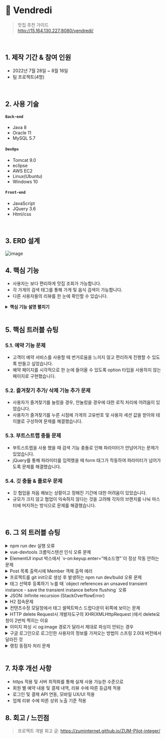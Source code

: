 # :pushpin: Vendredi
>맛집 추천 가이드  
>http://15.164.130.227:8080/vendredi/

</br>

## 1. 제작 기간 & 참여 인원
- 2022년 7월 28일 ~ 8월 16일
- 팀 프로젝트(4명)

</br>

## 2. 사용 기술
#### `Back-end`
  - Java 8
  - Oracle 11
  - MySQL 5.7
  
#### `DevOps`
  - Tomcat 9.0
  - eclipse
  - AWS EC2
  - Linux(Ubuntu)
  - Windows 10

#### `Front-end`
  - JavaScript
  - JQuery 3.6
  - Html/css

</br>

## 3. ERD 설계
![image](https://user-images.githubusercontent.com/101315869/185061441-8ad21132-26de-4624-8864-fbae375cec38.png)


## 4. 핵심 기능
- 사용자는 보다 편리하게 맛집 조회가 가능합니다.
- 각 가게의 검색 태그를 통해 가게 및 음식 검색이 가능합니다.
- 다른 사용자들의 리뷰를 한 눈에 확인할 수 있습니다.

<details>
<summary><b>핵심 기능 설명 펼치기</b></summary>
<div markdown="1">

### 4.1. 전체 흐름
![image](https://user-images.githubusercontent.com/101315869/185076337-ebd4d939-41d5-46fc-8096-d1423dafc283.png)

### 4.2. 핵심 기능

- **사용자 예약처리** :pushpin: [코드 확인](https://github.com/Aiden125/Vendredi/blob/d6f4c2e36ba05fe1bf750be1f18ce5a26063410a/src/main/webapp/WEB-INF/views/reservation/reservation.jsp#L107-L116)
  - 시각적으로 한 눈에 들어올 수 있도록 select 타입을 사용하지 않는 페이지를 구현했습니다.
  
- **ajax를 통한 비동기 회원 가입페이지** :pushpin: [코드 확인](https://github.com/Aiden125/Vendredi/blob/491e2daf6d24deb2004be1635eaac91450f1a02d/src/main/webapp/WEB-INF/views/member/joinForm.jsp#L77-L135)
  - ajax를 통해 비동기식 회원가입 페이지를 구현했습니다.

- **업체 등록 승인 처리** :pushpin: [코드 확인](https://github.com/Aiden125/Vendredi/blob/38be89e3804dafa1879a66b64e343c73d7b8fff8/src/main/java/com/pro/vendredi/controller/RequestController.java#L42-L46)
  - Controller 및 Service를 통해 업체 승인 처리 되도록 구현했습니다.

</div>
</details>

</br>

## 5. 핵심 트러블 슈팅
### 5.1. 예약 기능 문제
- 고객이 예약 서비스를 사용할 때 번거로움을 느끼지 않고 편리하게 진행할 수 있도록 만들고 싶었습니다.
- 예약 페이지를 시각적으로 한 눈에 들어올 수 있도록 option 타입을 사용하지 않는 페이지로 구현했습니다.

### 5.2. 즐겨찾기 추가/ 삭제 기능 추가 문제 
- 사용자가 즐겨찾기를 눌렀을 경우, 안눌렀을 경우에 대한 로직 처리에 어려움이 있었습니다.
- 사용자가 즐겨찾기를 누른 시점에 가게의 고유번호 및 사용자 세션 값을 받아와 테이블로 구성하여 문제를 해결했습니다.

### 5.3. 부트스트랩 충돌 문제
- 부트스트랩을 사용 했을 때 검색 기능 충돌로 인해 파라미터가 안넘어가는 문제가 있었습니다.
- jQuery를 통해 파라미터를 입력했을 때 form 태그가 작동하여 파라미터가 넘어가도록 문제를 해결했습니다.

### 5.4. 깃 충돌 & 플로우 문제
- 깃 협업을 처음 해보는 상황이고 정해진 기간에 대한 어려움이 있었습니다.
- 규모가 크지 않고 협업이 익숙하지 않다는 것을 고려해 각자의 브랜치를 나눠 마스터에 머지하는 방식으로 문제를 해결했습니다.


</div>
</details>

</br>

## 6. 그 외 트러블 슈팅
<details>
<summary>npm run dev 실행 오류</summary>
<div markdown="1">

- Webpack-dev-server 버전을 3.0.0으로 다운그레이드로 해결
- `$ npm install —save-dev webpack-dev-server@3.0.0`

</div>
</details>

<details>
<summary>vue-devtools 크롬익스텐션 인식 오류 문제</summary>
<div markdown="1">
  
  - main.js 파일에 `Vue.config.devtools = true` 추가로 해결
  - [https://github.com/vuejs/vue-devtools/issues/190](https://github.com/vuejs/vue-devtools/issues/190)
  
</div>
</details>

<details>
<summary>ElementUI input 박스에서 `v-on:keyup.enter="메소드명"`이 정상 작동 안하는 문제</summary>
<div markdown="1">
  
  - `v-on:keyup.enter.native=""` 와 같이 .native 추가로 해결
  
</div>
</details>

<details>
<summary> Post 목록 출력시에 Member 객체 출력 에러 </summary>
<div markdown="1">
  
  - 에러 메세지(500에러)
    - No serializer found for class org.hibernate.proxy.pojo.javassist.JavassistLazyInitializer and no properties discovered to create BeanSerializer (to avoid exception, disable SerializationConfig.SerializationFeature.FAIL_ON_EMPTY_BEANS)
  - 해결
    - Post 엔티티에 @ManyToOne 연관관계 매핑을 LAZY 옵션에서 기본(EAGER)옵션으로 수정
  
</div>
</details>
    
<details>
<summary> 프로젝트를 git init으로 생성 후 발생하는 npm run dev/build 오류 문제 </summary>
<div markdown="1">
  
  ```jsx
    $ npm run dev
    npm ERR! path C:\Users\integer\IdeaProjects\pilot\package.json
    npm ERR! code ENOENT
    npm ERR! errno -4058
    npm ERR! syscall open
    npm ERR! enoent ENOENT: no such file or directory, open 'C:\Users\integer\IdeaProjects\pilot\package.json'
    npm ERR! enoent This is related to npm not being able to find a file.
    npm ERR! enoent

    npm ERR! A complete log of this run can be found in:
    npm ERR!     C:\Users\integer\AppData\Roaming\npm-cache\_logs\2019-02-25T01_23_19_131Z-debug.log
  ```
  
  - 단순히 npm run dev/build 명령을 입력한 경로가 문제였다.
   
</div>
</details>    

<details>
<summary> 태그 선택후 등록하기 누를 때 `object references an unsaved transient instance - save the transient instance before flushing` 오류</summary>
<div markdown="1">
  
  - Post 엔티티의 @ManyToMany에 영속성 전이(cascade=CascadeType.ALL) 추가
    - JPA에서 Entity를 저장할 때 연관된 모든 Entity는 영속상태여야 한다.
    - CascadeType.PERSIST 옵션으로 부모와 자식 Enitity를 한 번에 영속화할 수 있다.
    - 참고
        - [https://stackoverflow.com/questions/2302802/object-references-an-unsaved-transient-instance-save-the-transient-instance-be/10680218](https://stackoverflow.com/questions/2302802/object-references-an-unsaved-transient-instance-save-the-transient-instance-be/10680218)
   
</div>
</details>    

<details>
<summary> JSON: Infinite recursion (StackOverflowError)</summary>
<div markdown="1">
  
  - @JsonIgnoreProperties 사용으로 해결
    - 참고
        - [http://springquay.blogspot.com/2016/01/new-approach-to-solve-json-recursive.html](http://springquay.blogspot.com/2016/01/new-approach-to-solve-json-recursive.html)
        - [https://stackoverflow.com/questions/3325387/infinite-recursion-with-jackson-json-and-hibernate-jpa-issue](https://stackoverflow.com/questions/3325387/infinite-recursion-with-jackson-json-and-hibernate-jpa-issue)
        
</div>
</details>  
    
<details>
<summary> H2 접속문제</summary>
<div markdown="1">
  
  - H2의 JDBC URL이 jdbc:h2:~/test 으로 되어있으면 jdbc:h2:mem:testdb 으로 변경해서 접속해야 한다.
        
</div>
</details> 
    
<details>
<summary> 컨텐츠수정 모달창에서 태그 셀렉트박스 드랍다운이 뒤쪽에 보이는 문제</summary>
<div markdown="1">
  
   - ElementUI의 Global Config에 옵션 추가하면 해결
     - main.js 파일에 `Vue.us(ElementUI, { zIndex: 9999 });` 옵션 추가(9999 이하면 안됌)
   - 참고
     - [https://element.eleme.io/#/en-US/component/quickstart#global-config](https://element.eleme.io/#/en-US/component/quickstart#global-config)
        
</div>
</details> 

<details>
<summary> HTTP delete Request시 개발자도구의 XHR(XMLHttpRequest )에서 delete요청이 2번씩 찍히는 이유</summary>
<div markdown="1">
  
  - When you try to send a XMLHttpRequest to a different domain than the page is hosted, you are violating the same-origin policy. However, this situation became somewhat common, many technics are introduced. CORS is one of them.

        In short, server that you are sending the DELETE request allows cross domain requests. In the process, there should be a **preflight** call and that is the **HTTP OPTION** call.

        So, you are having two responses for the **OPTION** and **DELETE** call.

        see [MDN page for CORS](https://developer.mozilla.org/en-US/docs/Web/HTTP/Access_control_CORS).

    - 출처 : [https://stackoverflow.com/questions/35808655/why-do-i-get-back-2-responses-of-200-and-204-when-using-an-ajax-call-to-delete-o](https://stackoverflow.com/questions/35808655/why-do-i-get-back-2-responses-of-200-and-204-when-using-an-ajax-call-to-delete-o)
        
</div>
</details> 

<details>
<summary> 이미지 파싱 시 og:image 경로가 달라서 제대로 파싱이 안되는 경우</summary>
<div markdown="1">
  
  - UserAgent 설정으로 해결
        - [https://www.javacodeexamples.com/jsoup-set-user-agent-example/760](https://www.javacodeexamples.com/jsoup-set-user-agent-example/760)
        - [http://www.useragentstring.com/](http://www.useragentstring.com/)
        
</div>
</details> 
    
<details>
<summary> 구글 로그인으로 로그인한 사용자의 정보를 가져오는 방법이 스프링 2.0대 버전에서 달라진 것</summary>
<div markdown="1">
  
  - 1.5대 버전에서는 Controller의 인자로 Principal을 넘기면 principal.getName(0에서 바로 꺼내서 쓸 수 있었는데, 2.0대 버전에서는 principal.getName()의 경우 principal 객체.toString()을 반환한다.
    - 1.5대 버전에서 principal을 사용하는 경우
    - 아래와 같이 사용했다면,

    ```jsx
    @RequestMapping("/sso/user")
    @SuppressWarnings("unchecked")
    public Map<String, String> user(Principal principal) {
        if (principal != null) {
            OAuth2Authentication oAuth2Authentication = (OAuth2Authentication) principal;
            Authentication authentication = oAuth2Authentication.getUserAuthentication();
            Map<String, String> details = new LinkedHashMap<>();
            details = (Map<String, String>) authentication.getDetails();
            logger.info("details = " + details);  // id, email, name, link etc.
            Map<String, String> map = new LinkedHashMap<>();
            map.put("email", details.get("email"));
            return map;
        }
        return null;
    }
    ```

    - 2.0대 버전에서는
    - 아래와 같이 principal 객체의 내용을 꺼내 쓸 수 있다.

    ```jsx
    UsernamePasswordAuthenticationToken token =
                    (UsernamePasswordAuthenticationToken) SecurityContextHolder
                            .getContext().getAuthentication();
            Map<String, Object> map = (Map<String, Object>) token.getPrincipal();

            String email = String.valueOf(map.get("email"));
            post.setMember(memberRepository.findByEmail(email));
    ```
        
</div>
</details> 
    
<details>
<summary> 랭킹 동점자 처리 문제</summary>
<div markdown="1">
  
  - PageRequest의 Sort부분에서 properties를 "rankPoint"를 주고 "likeCnt"를 줘서 댓글수보다 좋아요수가 우선순위 갖도록 설정.
  - 좋아요 수도 똑같다면..........
        
</div>
</details> 
    
</br>

## 7. 차후 개선 사항
- https 적용 및 서버 최적화를 통해 실제 사용 가능한 수준으로
- 회원 별 예약 내용 및 결제 내역, 리뷰 수에 따른 등급제 적용
- 로그인 및 결제 API 연동, 모바일 UX/UI 적용
- 업체 리뷰 수에 따른 상위 노출 기준 적용


## 8. 회고 / 느낀점
>프로젝트 개발 회고 글: https://zuminternet.github.io/ZUM-Pilot-integer/
